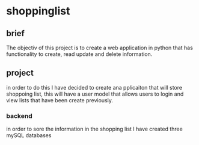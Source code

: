 # shoppinglist

## brief
The objectiv of this project is to create a web application in python that has functionality to create, read update and delete information.

## project
in order to do this I have decided to create ana pplicaiton that will store shoppoing list, this will have a user model that allows users to login and view lists that have been create previously.

### backend
in order to sore the information in the shopping list I have created three mySQL databases


